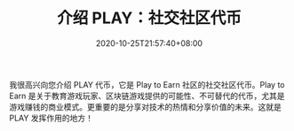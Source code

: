 ﻿---
title: "介绍 PLAY：社交社区代币"
date: 2020-10-25T21:57:40+08:00
lastmod: 2020-10-25T16:45:40+08:00
draft: false
authors: ["Nadine"]
description: "我很高兴向您介绍 PLAY 代币，它是 Play to Earn 社区的社交社区代币。Play to Earn 是关于教育游戏玩家、区块链游戏提供的可能性、不可替代的代币，尤其是游戏赚钱的商业模式。更重要的是分享对技术的热情和分享价值的未来。这就是 PLAY 发挥作用的地方！"
featuredImage: "introducing-play-a-social-community-token.png"
tags: ["Crypto Art","加密艺术","Play to Earn"]
categories: ["news"]
news: ["加密艺术"]
weight: 
lightgallery: true
pinned: false
recommend: false
recommend1: false
---

我很高兴向您介绍 PLAY 代币，它是 Play to Earn 社区的社交社区代币。Play to Earn 是关于教育游戏玩家、区块链游戏提供的可能性、不可替代的代币，尤其是游戏赚钱的商业模式。更重要的是分享对技术的热情和分享价值的未来。这就是 PLAY 发挥作用的地方！

<!--more-->

